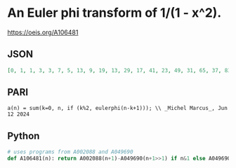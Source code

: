 # An Euler phi transform of 1/\(1 \- x^2\)\.
https://oeis.org/A106481
## JSON
```JSON
[0, 1, 1, 3, 3, 7, 5, 13, 9, 19, 13, 29, 17, 41, 23, 49, 31, 65, 37, 83, 45, 95, 55, 117, 63, 137, 75, 155, 87, 183, 95, 213, 111, 233, 127, 257, 139, 293, 157, 317, 173, 357, 185, 399, 205, 423, 227, 469, 243, 511, 263, 543, 287, 595, 305, 635, 329, 671, 357, 729]
```
## PARI
```PARI
a(n) = sum(k=0, n, if (k%2, eulerphi(n-k+1))); \\ _Michel Marcus_, Jun 12 2024
```
## Python
```Python
# uses programs from A002088 and A049690
def A106481(n): return A002088(n+1)-A049690(n+1>>1) if n&1 else A049690(n>>1) # _Chai Wah Wu_, Aug 04 2024
```

